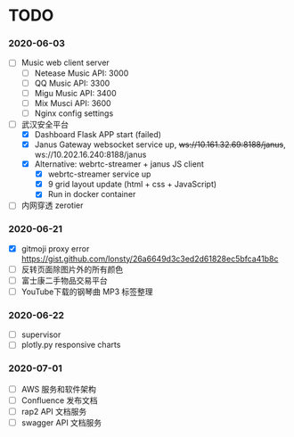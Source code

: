 # TODO

###  2020-06-03

- [ ] Music web client server
	- [ ] Netease Music API: 3000
	- [ ] QQ Music API: 3300
	- [ ] Migu Music API: 3400
	- [ ] Mix Musci API: 3600
	- [ ] Nginx config settings

- [ ] 武汉安全平台
	- [x] Dashboard Flask APP start (failed)
	- [x] Janus Gateway websocket service up, ~~ws://10.161.32.69:8188/janus~~, ws://10.202.16.240:8188/janus
	- [x] Alternative: webrtc-streamer + janus JS client
		- [x] webrtc-streamer service up
		- [x] 9 grid layout update (html + css + JavaScript)
		- [x] Run in docker container
- [ ] 内网穿透 zerotier
<!--stackedit_data:
eyJoaXN0b3J5IjpbMTExMTkxMjA5NCwtMTkzODM4NDAxMV19
-->

### 2020-06-21

- [x] gitmoji proxy error https://gist.github.com/lonsty/26a6649d3c3ed2d61828ec5bfca41b8c
- [ ] 反转页面除图片外的所有颜色
- [ ] 富士康二手物品交易平台
- [ ] YouTube下载的钢琴曲 MP3 标签整理

### 2020-06-22

- [ ] supervisor
- [ ] plotly.py responsive charts

### 2020-07-01

- [ ] AWS 服务和软件架构
- [ ] Confluence 发布文档
- [ ] rap2 API 文档服务
- [ ] swagger API 文档服务
